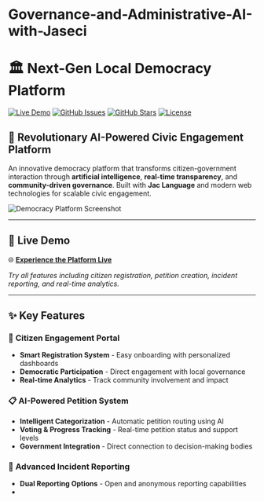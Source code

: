 # Governance-and-Administrative-AI-with-Jaseci
# 🏛️ Next-Gen Local Democracy Platform

[![Live Demo](https://img.shields.io/badge/Live%20Demo-Streamlit%20Cloud-FF4B4B?style=for-the-badge&logo=streamlit)](YOUR-STREAMLIT-URL-HERE)
[![GitHub Issues](https://img.shields.io/github/issues/juris-ng/Governance-and-Administrative-AI-with-Jaseci?style=for-the-badge)](https://github.com/juris-ng/Governance-and-Administrative-AI-with-Jaseci/issues)
[![GitHub Stars](https://img.shields.io/github/stars/juris-ng/Governance-and-Administrative-AI-with-Jaseci?style=for-the-badge)](https://github.com/juris-ng/Governance-and-Administrative-AI-with-Jaseci/stargazers)
[![License](https://img.shields.io/badge/License-MIT-green.svg?style=for-the-badge)](LICENSE)

## 🌟 **Revolutionary AI-Powered Civic Engagement Platform**

An innovative democracy platform that transforms citizen-government interaction through **artificial intelligence**, **real-time transparency**, and **community-driven governance**. Built with **Jac Language** and modern web technologies for scalable civic engagement.

![Democracy Platform Screenshot](https://via.placeholder.com/800x400/2E8B57/FFFFFF?text=Next-Gen+Democracy+Platform+Screenshot)

---

## 🚀 **Live Demo**

🌐 **[Experience the Platform Live](YOUR-STREAMLIT-URL-HERE)**

*Try all features including citizen registration, petition creation, incident reporting, and real-time analytics.*

---

## ✨ **Key Features**

### 👤 **Citizen Engagement Portal**
- **Smart Registration System** - Easy onboarding with personalized dashboards
- **Democratic Participation** - Direct engagement with local governance
- **Real-time Analytics** - Track community involvement and impact

### 📋 **AI-Powered Petition System**
- **Intelligent Categorization** - Automatic petition routing using AI
- **Voting & Progress Tracking** - Real-time petition status and support levels  
- **Government Integration** - Direct connection to decision-making bodies

### 📝 **Advanced Incident Reporting**
- **Dual Reporting Options** - Open and anonymous reporting capabilities
- 
